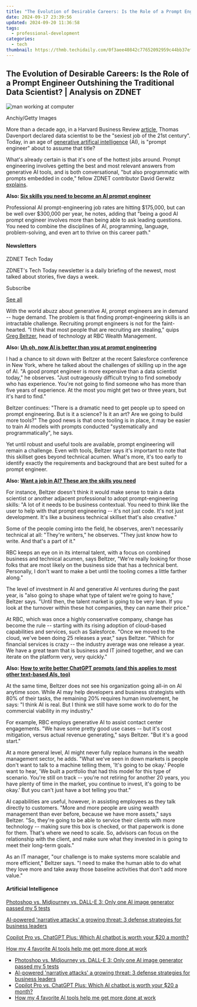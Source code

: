 ```yaml
---
title: "The Evolution of Desirable Careers: Is the Role of a Prompt Engineer Outshining the Traditional Data Scientist? | Analysis on ZDNET"
date: 2024-09-17 23:39:56
updated: 2024-09-20 11:36:58
tags:
  - professional-development
categories:
  - tech
thumbnail: https://thmb.techidaily.com/0f3aee40842c77652092959c44bb37ef79d636e0b9ea84d35588db5436176752.jpeg
---
```


## The Evolution of Desirable Careers: Is the Role of a Prompt Engineer Outshining the Traditional Data Scientist? | Analysis on ZDNET

![man working at computer](https://www.zdnet.com/a/img/resize/2387ea4e38ad9ef7f8ff7048e0930eee62b38b6b/2023/12/18/be93c530-7e8b-484f-9993-a47d3d2961ca/gettyimages-1462638001.jpg?auto=webp&width=1280)

Anchiy/Getty Images

More than a decade ago, in a Harvard Business Review [article](https://hbr.org/2012/10/data-scientist-the-sexiest-job-of-the-21st-century), Thomas Davenport declared data scientist to be the "sexiest job of the 21st century". Today, in an age of [generative artifical intelligence](https://www.zdnet.com/article/what-is-generative-ai-and-why-is-it-so-popular-heres-everything-you-need-to-know/) (AI), is "prompt engineer" about to assume that title?

What's already certain is that it's one of the hottest jobs around. Prompt engineering involves getting the best and most relevant answers from generative AI tools, and is both conversational, "but also programmatic with prompts embedded in code," fellow ZDNET contributor David Gerwitz [explains](https://www.zdnet.com/article/six-skills-you-need-to-become-an-ai-prompt-engineer/). 

**Also: [Six skills you need to become an AI prompt engineer](https://www.zdnet.com/article/six-skills-you-need-to-become-an-ai-prompt-engineer/)**

Professional AI prompt-engineering job rates are hitting $175,000, but can be well over $300,000 per year, he notes, adding that "being a good AI prompt engineer involves more than being able to ask leading questions. You need to combine the disciplines of AI, programming, language, problem-solving, and even art to thrive on this career path."

#### Newsletters

ZDNET Tech Today

ZDNET's Tech Today newsletter is a daily briefing of the newest, most talked about stories, five days a week.

 Subscribe

[See all](https://www.zdnet.com/newsletters/)

With the world abuzz about generative AI, prompt engineers are in demand -- huge demand. The problem is that finding prompt-engineering skills is an intractable challenge. Recruiting prompt engineers is not for the faint-hearted. "I think that most people that are recruiting are stealing," quips [Greg Beltzer](https://www.rbcwealthmanagement.com/en-us/people/greg-beltzer), head of technology at RBC Wealth Management. 

**Also:** [**Uh oh, now AI is better than you at prompt engineering**](https://www.zdnet.com/article/uh-oh-now-ai-is-better-than-you-at-prompt-engineering/)

I had a chance to sit down with Beltzer at the recent Salesforce conference in New York, where he talked about the challenges of skilling up in the age of AI. "A good prompt engineer is more expensive than a data scientist today," he observes. "Just outrageously difficult trying to find somebody who has experience. You're not going to find someone who has more than five years of experience. At the most you might get two or three years, but it's hard to find." 

Beltzer continues: "There is a dramatic need to get people up to speed on prompt engineering. But is it a science? Is it an art? Are we going to build more tools?" The good news is that once tooling is in place, it may be easier to train AI models with prompts conducted "systematically and programmatically", he says. 

Yet until robust and useful tools are available, prompt engineering will remain a challenge. Even with tools, Beltzer says it's important to note that this skillset goes beyond technical acumen. What's more, it's too early to identify exactly the requirements and background that are best suited for a prompt engineer. 

**Also:** [**Want a job in AI? These are the skills you need**](https://www.zdnet.com/article/want-a-job-in-ai-these-are-the-skills-you-need/)

For instance, Beltzer doesn't think it would make sense to train a data scientist or another adjacent professional to adopt prompt-engineering skills: "A lot of it needs to be business contextual. You need to think like the user to help with that prompt engineering -- it's not just code. It's not just development. It's like a business technical skillset that's also creative."

Some of the people coming into the field, he observes, aren't necessarily technical at all: "They're writers," he observes. "They just know how to write. And that's a part of it." 

RBC keeps an eye on in its internal talent, with a focus on combined business and technical acumen, says Beltzer, "We're really looking for those folks that are most likely on the business side that has a technical bent. Personally, I don't want to make a bet until the tooling comes a little farther along."

The level of investment in AI and generative AI ventures during the past year, is "also going to shape what type of talent we're going to have," Beltzer says. "Until then, the talent market is going to be very lean. If you look at the turnover within these hot companies, they can name their price."

At RBC, which was once a highly conservative company, change has become the rule -- starting with its rising adoption of cloud-based capabilities and services, such as Salesforce. "Once we moved to the cloud, we've been doing 25 releases a year," says Beltzer. "Which for financial services is crazy -- the industry average was one release a year. We have a great team that is business and IT joined together, and we can iterate on the platform very, very quickly."

**Also:** [**How to write better ChatGPT prompts (and this applies to most other text-based AIs, too)**](https://www.zdnet.com/article/how-to-write-better-chatgpt-prompts/)

At the same time, Beltzer does not see his organization going all-in on AI anytime soon. While AI may help developers and business strategists with 80% of their tasks, the remaining 20% requires human involvement, he says: "I think AI is real. But I think we still have some work to do for the commercial viability in my industry."

For example, RBC employs generative AI to assist contact center engagements. "We have some pretty good use cases -- but it's cost mitigation, versus actual revenue generating," says Beltzer. "But it's a good start."

At a more general level, AI might never fully replace humans in the wealth management sector, he adds. "What we've seen in down markets is people don't want to talk to a machine telling them, 'It's going to be okay.' People want to hear, 'We built a portfolio that had this model for this type of scenario. You're still on track -- you're not retiring for another 20 years, you have plenty of time in the market, you continue to invest, it's going to be okay.' But you can't just have a bot telling you that."

AI capabilities are useful, however, in assisting employees as they talk directly to customers. "More and more people are using wealth management than ever before, because we have more assets," says Beltzer. "So, they're going to be able to service their clients with more technology -- making sure this box is checked, or that paperwork is done for them. That's where we need to scale. So, advisors can focus on the relationship with the client, and make sure what they invested in is going to meet their long-term goals."

As an IT manager, "our challenge is to make systems more scalable and more efficient," Beltzer says. "I need to make the human able to do what they love more and take away those baseline activities that don't add more value." 

#### Artificial Intelligence

[Photoshop vs. Midjourney vs. DALL-E 3: Only one AI image generator passed my 5 tests](https://www.zdnet.com/article/is-photoshops-new-text-to-image-as-good-as-midjourney-and-dall-e-we-test-it-and-see/ "Photoshop vs. Midjourney vs. DALL-E 3: Only one AI image generator passed my 5 tests")

[AI-powered 'narrative attacks' a growing threat: 3 defense strategies for business leaders](https://www.zdnet.com/article/ai-powered-narrative-attacks-a-growing-threat-3-defense-strategies-for-business-leaders/ "AI-powered 'narrative attacks' a growing threat: 3 defense strategies for business leaders")

[Copilot Pro vs. ChatGPT Plus: Which AI chatbot is worth your $20 a month?](https://www.zdnet.com/article/copilot-pro-vs-chatgpt-plus-which-is-ai-chatbot-is-worth-your-20-a-month/ "Copilot Pro vs. ChatGPT Plus: Which AI chatbot is worth your $20 a month?")

[How my 4 favorite AI tools help me get more done at work](https://www.zdnet.com/article/how-my-4-favorite-ai-tools-help-me-get-more-done-at-work/ "How my 4 favorite AI tools help me get more done at work")

* [Photoshop vs. Midjourney vs. DALL-E 3: Only one AI image generator passed my 5 tests](https://www.zdnet.com/article/is-photoshops-new-text-to-image-as-good-as-midjourney-and-dall-e-we-test-it-and-see/ "Photoshop vs. Midjourney vs. DALL-E 3: Only one AI image generator passed my 5 tests")
* [AI-powered 'narrative attacks' a growing threat: 3 defense strategies for business leaders](https://www.zdnet.com/article/ai-powered-narrative-attacks-a-growing-threat-3-defense-strategies-for-business-leaders/ "AI-powered 'narrative attacks' a growing threat: 3 defense strategies for business leaders")
* [Copilot Pro vs. ChatGPT Plus: Which AI chatbot is worth your $20 a month?](https://www.zdnet.com/article/copilot-pro-vs-chatgpt-plus-which-is-ai-chatbot-is-worth-your-20-a-month/ "Copilot Pro vs. ChatGPT Plus: Which AI chatbot is worth your $20 a month?")
* [How my 4 favorite AI tools help me get more done at work](https://www.zdnet.com/article/how-my-4-favorite-ai-tools-help-me-get-more-done-at-work/ "How my 4 favorite AI tools help me get more done at work")

<ins class="adsbygoogle"
     style="display:block"
     data-ad-format="autorelaxed"
     data-ad-client="ca-pub-7571918770474297"
     data-ad-slot="1223367746"></ins>



<ins class="adsbygoogle"
     style="display:block"
     data-ad-client="ca-pub-7571918770474297"
     data-ad-slot="8358498916"
     data-ad-format="auto"
     data-full-width-responsive="true"></ins>
